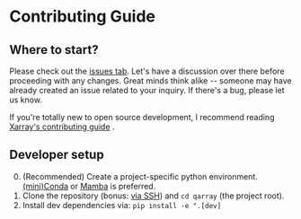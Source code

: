 # Contributing Guide

## Where to start?

Please check out the [issues tab](https://github.com/alxmrs/qarray/issues).
Let's have a discussion over there before proceeding with any changes. Great
minds think alike -- someone may have already created an issue related to your
inquiry. If there's a bug, please let us know.

If you're totally new to open source development, I recommend
reading [Xarray's contributing guide](https://docs.xarray.dev/en/stable/contributing.html)
.

## Developer setup

0. (Recommended) Create a project-specific python
   environment. [(mini)Conda](https://docs.anaconda.com/free/miniconda/index.html)
   or [Mamba](https://mamba.readthedocs.io/en/latest/)
   is preferred.
1. Clone the repository (bonus: [via SSH](https://docs.github.com/en/authentication/connecting-to-github-with-ssh/adding-a-new-ssh-key-to-your-github-account))
   and `cd qarray` (the project root).
1. Install dev dependencies via: `pip install -e ".[dev]` 
